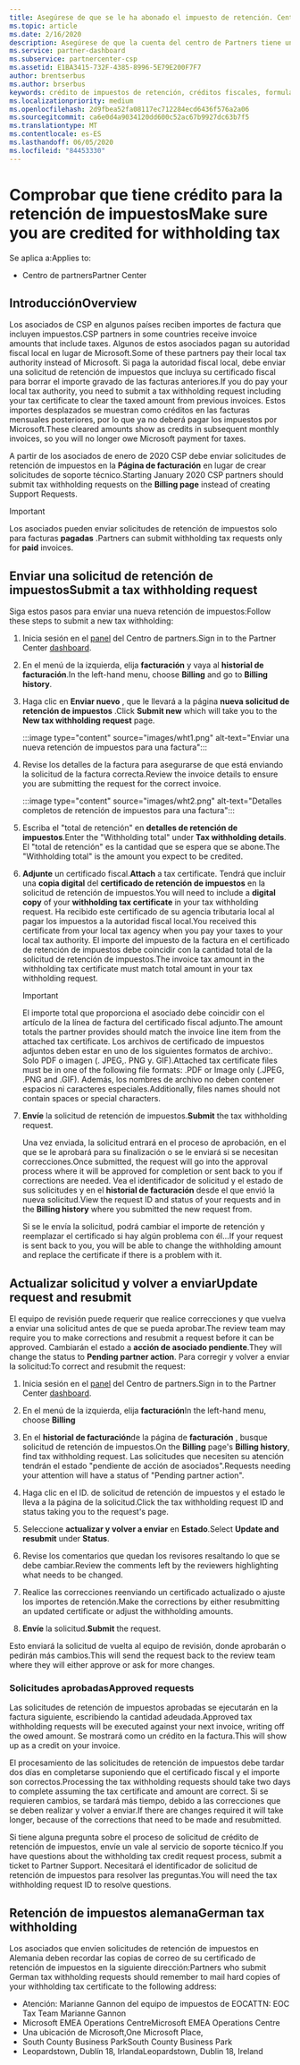 ```yaml
---
title: Asegúrese de que se le ha abonado el impuesto de retención. Centro de Partners
ms.topic: article
ms.date: 2/16/2020
description: Asegúrese de que la cuenta del centro de Partners tiene un crédito por retención de impuestos mediante la creación de una solicitud de retención de impuestos en el centro de Partners.
ms.service: partner-dashboard
ms.subservice: partnercenter-csp
ms.assetid: E1BA3415-732F-4385-8996-5E79E200F7F7
author: brentserbus
ms.author: brserbus
keywords: crédito de impuestos de retención, créditos fiscales, formulario de crédito fiscal alemán, certificados de impuestos
ms.localizationpriority: medium
ms.openlocfilehash: 2d9fbea52fa08117ec712284ecd6436f576a2a06
ms.sourcegitcommit: ca6e0d4a9034120dd600c52ac67b9927dc63b7f5
ms.translationtype: MT
ms.contentlocale: es-ES
ms.lasthandoff: 06/05/2020
ms.locfileid: "84453330"
---
```

# <a name="make-sure-you-are-credited-for-withholding-tax"></a><span data-ttu-id="9d70b-104">Comprobar que tiene crédito para la retención de impuestos</span><span class="sxs-lookup"><span data-stu-id="9d70b-104">Make sure you are credited for withholding tax</span></span>

<span data-ttu-id="9d70b-105">Se aplica a:</span><span class="sxs-lookup"><span data-stu-id="9d70b-105">Applies to:</span></span>

- <span data-ttu-id="9d70b-106">Centro de partners</span><span class="sxs-lookup"><span data-stu-id="9d70b-106">Partner Center</span></span>

## <a name="overview"></a><span data-ttu-id="9d70b-107">Introducción</span><span class="sxs-lookup"><span data-stu-id="9d70b-107">Overview</span></span>

<span data-ttu-id="9d70b-108">Los asociados de CSP en algunos países reciben importes de factura que incluyen impuestos.</span><span class="sxs-lookup"><span data-stu-id="9d70b-108">CSP partners in some countries receive invoice amounts that include taxes.</span></span> <span data-ttu-id="9d70b-109">Algunos de estos asociados pagan su autoridad fiscal local en lugar de Microsoft.</span><span class="sxs-lookup"><span data-stu-id="9d70b-109">Some of these partners pay their local tax authority instead of Microsoft.</span></span> <span data-ttu-id="9d70b-110">Si paga la autoridad fiscal local, debe enviar una solicitud de retención de impuestos que incluya su certificado fiscal para borrar el importe gravado de las facturas anteriores.</span><span class="sxs-lookup"><span data-stu-id="9d70b-110">If you do pay your local tax authority, you  need to submit a tax withholding request including your tax certificate to clear the taxed amount from previous invoices.</span></span> <span data-ttu-id="9d70b-111">Estos importes desplazados se muestran como créditos en las facturas mensuales posteriores, por lo que ya no deberá pagar los impuestos por Microsoft.</span><span class="sxs-lookup"><span data-stu-id="9d70b-111">These cleared amounts show as credits in subsequent monthly invoices, so you will no longer owe Microsoft payment for taxes.</span></span>

<span data-ttu-id="9d70b-112">A partir de los asociados de enero de 2020 CSP debe enviar solicitudes de retención de impuestos en la **Página de facturación** en lugar de crear solicitudes de soporte técnico.</span><span class="sxs-lookup"><span data-stu-id="9d70b-112">Starting January 2020 CSP partners should submit tax withholding requests on the **Billing page** instead of creating Support Requests.</span></span>

> [!IMPORTANT]
> <span data-ttu-id="9d70b-113">Los asociados pueden enviar solicitudes de retención de impuestos solo para facturas **pagadas** .</span><span class="sxs-lookup"><span data-stu-id="9d70b-113">Partners can submit withholding tax requests only for **paid** invoices.</span></span>

## <a name="submit-a-tax-withholding-request"></a><span data-ttu-id="9d70b-114">Enviar una solicitud de retención de impuestos</span><span class="sxs-lookup"><span data-stu-id="9d70b-114">Submit a tax withholding request</span></span>

<span data-ttu-id="9d70b-115">Siga estos pasos para enviar una nueva retención de impuestos:</span><span class="sxs-lookup"><span data-stu-id="9d70b-115">Follow these steps to submit a new tax withholding:</span></span>

1. <span data-ttu-id="9d70b-116">Inicia sesión en el [panel](https://partner.microsoft.com/dashboard/home) del Centro de partners.</span><span class="sxs-lookup"><span data-stu-id="9d70b-116">Sign in to the Partner Center [dashboard](https://partner.microsoft.com/dashboard/home).</span></span>

2. <span data-ttu-id="9d70b-117">En el menú de la izquierda, elija **facturación** y vaya al **historial de facturación**.</span><span class="sxs-lookup"><span data-stu-id="9d70b-117">In the left-hand menu, choose **Billing** and go to **Billing history**.</span></span>

3. <span data-ttu-id="9d70b-118">Haga clic en **Enviar nuevo** , que le llevará a la página **nueva solicitud de retención de impuestos** .</span><span class="sxs-lookup"><span data-stu-id="9d70b-118">Click **Submit new** which will take you to the **New tax withholding request** page.</span></span>

   :::image type="content" source="images/wht1.png" alt-text="Enviar una nueva retención de impuestos para una factura":::

4. <span data-ttu-id="9d70b-120">Revise los detalles de la factura para asegurarse de que está enviando la solicitud de la factura correcta.</span><span class="sxs-lookup"><span data-stu-id="9d70b-120">Review the invoice details to ensure you are submitting the request for the correct invoice.</span></span>

   :::image type="content" source="images/wht2.png" alt-text="Detalles completos de retención de impuestos para una factura":::

5. <span data-ttu-id="9d70b-122">Escriba el "total de retención" en **detalles de retención de impuestos**.</span><span class="sxs-lookup"><span data-stu-id="9d70b-122">Enter the "Withholding total" under **Tax withholding details**.</span></span> <span data-ttu-id="9d70b-123">El "total de retención" es la cantidad que se espera que se abone.</span><span class="sxs-lookup"><span data-stu-id="9d70b-123">The "Withholding total" is the amount you expect to be credited.</span></span>

6. <span data-ttu-id="9d70b-124">**Adjunte** un certificado fiscal.</span><span class="sxs-lookup"><span data-stu-id="9d70b-124">**Attach** a tax certificate.</span></span> <span data-ttu-id="9d70b-125">Tendrá que incluir una **copia digital** del **certificado de retención de impuestos** en la solicitud de retención de impuestos.</span><span class="sxs-lookup"><span data-stu-id="9d70b-125">You will need to include a **digital copy** of your **withholding tax certificate** in your tax withholding request.</span></span> <span data-ttu-id="9d70b-126">Ha recibido este certificado de su agencia tributaria local al pagar los impuestos a la autoridad fiscal local.</span><span class="sxs-lookup"><span data-stu-id="9d70b-126">You received this certificate from your local tax agency when you pay your taxes to your local tax authority.</span></span> <span data-ttu-id="9d70b-127">El importe del impuesto de la factura en el certificado de retención de impuestos debe coincidir con la cantidad total de la solicitud de retención de impuestos.</span><span class="sxs-lookup"><span data-stu-id="9d70b-127">The invoice tax amount in the withholding tax certificate must match total amount in your tax withholding request.</span></span>

   > [!IMPORTANT]
   > <span data-ttu-id="9d70b-128">El importe total que proporciona el asociado debe coincidir con el artículo de la línea de factura del certificado fiscal adjunto.</span><span class="sxs-lookup"><span data-stu-id="9d70b-128">The amount totals the partner provides should match the invoice line item from the attached tax certificate.</span></span> <span data-ttu-id="9d70b-129">Los archivos de certificado de impuestos adjuntos deben estar en uno de los siguientes formatos de archivo:. Solo PDF o imagen (. JPEG,. PNG y. GIF).</span><span class="sxs-lookup"><span data-stu-id="9d70b-129">Attached tax certificate files must be in one of the following file formats: .PDF or Image only (.JPEG, .PNG and .GIF).</span></span> <span data-ttu-id="9d70b-130">Además, los nombres de archivo no deben contener espacios ni caracteres especiales.</span><span class="sxs-lookup"><span data-stu-id="9d70b-130">Additionally, files names should not contain spaces or special characters.</span></span>

7. <span data-ttu-id="9d70b-131">**Envíe** la solicitud de retención de impuestos.</span><span class="sxs-lookup"><span data-stu-id="9d70b-131">**Submit** the tax withholding request.</span></span>

   <span data-ttu-id="9d70b-132">Una vez enviada, la solicitud entrará en el proceso de aprobación, en el que se le aprobará para su finalización o se le enviará si se necesitan correcciones.</span><span class="sxs-lookup"><span data-stu-id="9d70b-132">Once submitted, the request will go into the approval process where it will be approved for completion or sent back to you if corrections are needed.</span></span> <span data-ttu-id="9d70b-133">Vea el identificador de solicitud y el estado de sus solicitudes y en el **historial de facturación** desde el que envió la nueva solicitud.</span><span class="sxs-lookup"><span data-stu-id="9d70b-133">View the request ID and status of your requests and  in the **Billing history** where you submitted the new request from.</span></span>

   <span data-ttu-id="9d70b-134">Si se le envía la solicitud, podrá cambiar el importe de retención y reemplazar el certificado si hay algún problema con él...</span><span class="sxs-lookup"><span data-stu-id="9d70b-134">If your request is sent back to you, you will be able to change the withholding amount and replace the certificate if there is a problem with it.</span></span>

## <a name="update-request-and-resubmit"></a><span data-ttu-id="9d70b-135">Actualizar solicitud y volver a enviar</span><span class="sxs-lookup"><span data-stu-id="9d70b-135">Update request and resubmit</span></span>

<span data-ttu-id="9d70b-136">El equipo de revisión puede requerir que realice correcciones y que vuelva a enviar una solicitud antes de que se pueda aprobar.</span><span class="sxs-lookup"><span data-stu-id="9d70b-136">The review team may require you to make corrections and resubmit a request before it can be approved.</span></span> <span data-ttu-id="9d70b-137">Cambiarán el estado a **acción de asociado pendiente**.</span><span class="sxs-lookup"><span data-stu-id="9d70b-137">They will change the status to **Pending partner action**.</span></span> <span data-ttu-id="9d70b-138">Para corregir y volver a enviar la solicitud:</span><span class="sxs-lookup"><span data-stu-id="9d70b-138">To correct and resubmit the request:</span></span>

1. <span data-ttu-id="9d70b-139">Inicia sesión en el [panel](https://partner.microsoft.com/dashboard/home) del Centro de partners.</span><span class="sxs-lookup"><span data-stu-id="9d70b-139">Sign in to the Partner Center [dashboard](https://partner.microsoft.com/dashboard/home).</span></span>

2. <span data-ttu-id="9d70b-140">En el menú de la izquierda, elija **facturación**</span><span class="sxs-lookup"><span data-stu-id="9d70b-140">In the left-hand menu, choose **Billing**</span></span>

3. <span data-ttu-id="9d70b-141">En el **historial de facturación**de la página de **facturación** , busque solicitud de retención de impuestos.</span><span class="sxs-lookup"><span data-stu-id="9d70b-141">On the **Billing** page's **Billing history**, find tax withholding request.</span></span> <span data-ttu-id="9d70b-142">Las solicitudes que necesiten su atención tendrán el estado "pendiente de acción de asociados".</span><span class="sxs-lookup"><span data-stu-id="9d70b-142">Requests needing your attention will have a status of "Pending partner action".</span></span>

4. <span data-ttu-id="9d70b-143">Haga clic en el ID. de solicitud de retención de impuestos y el estado le lleva a la página de la solicitud.</span><span class="sxs-lookup"><span data-stu-id="9d70b-143">Click the tax withholding request ID and status taking you to the request's page.</span></span>

5. <span data-ttu-id="9d70b-144">Seleccione **actualizar y volver a enviar** en **Estado**.</span><span class="sxs-lookup"><span data-stu-id="9d70b-144">Select **Update and resubmit** under **Status**.</span></span>

6. <span data-ttu-id="9d70b-145">Revise los comentarios que quedan los revisores resaltando lo que se debe cambiar.</span><span class="sxs-lookup"><span data-stu-id="9d70b-145">Review the comments left by the reviewers highlighting what needs to be changed.</span></span>

7. <span data-ttu-id="9d70b-146">Realice las correcciones reenviando un certificado actualizado o ajuste los importes de retención.</span><span class="sxs-lookup"><span data-stu-id="9d70b-146">Make the corrections by either resubmitting an updated certificate or adjust the withholding amounts.</span></span>

8. <span data-ttu-id="9d70b-147">**Envíe** la solicitud.</span><span class="sxs-lookup"><span data-stu-id="9d70b-147">**Submit** the request.</span></span>

<span data-ttu-id="9d70b-148">Esto enviará la solicitud de vuelta al equipo de revisión, donde aprobarán o pedirán más cambios.</span><span class="sxs-lookup"><span data-stu-id="9d70b-148">This will send the request back to the review team where they will either approve or ask for more changes.</span></span>

### <a name="approved-requests"></a><span data-ttu-id="9d70b-149">Solicitudes aprobadas</span><span class="sxs-lookup"><span data-stu-id="9d70b-149">Approved requests</span></span>

<span data-ttu-id="9d70b-150">Las solicitudes de retención de impuestos aprobadas se ejecutarán en la factura siguiente, escribiendo la cantidad adeudada.</span><span class="sxs-lookup"><span data-stu-id="9d70b-150">Approved tax withholding requests will be executed against your next invoice, writing off the owed amount.</span></span> <span data-ttu-id="9d70b-151">Se mostrará como un crédito en la factura.</span><span class="sxs-lookup"><span data-stu-id="9d70b-151">This will show up as a credit on your invoice.</span></span>

<span data-ttu-id="9d70b-152">El procesamiento de las solicitudes de retención de impuestos debe tardar dos días en completarse suponiendo que el certificado fiscal y el importe son correctos.</span><span class="sxs-lookup"><span data-stu-id="9d70b-152">Processing the tax withholding requests should take two days to complete assuming the tax certificate and amount are correct.</span></span> <span data-ttu-id="9d70b-153">Si se requieren cambios, se tardará más tiempo, debido a las correcciones que se deben realizar y volver a enviar.</span><span class="sxs-lookup"><span data-stu-id="9d70b-153">If there are changes required it will take longer, because of the corrections that need to be made and resubmitted.</span></span>

<span data-ttu-id="9d70b-154">Si tiene alguna pregunta sobre el proceso de solicitud de crédito de retención de impuestos, envíe un vale al servicio de soporte técnico.</span><span class="sxs-lookup"><span data-stu-id="9d70b-154">If you have questions about the withholding tax credit request process, submit a ticket to Partner Support.</span></span> <span data-ttu-id="9d70b-155">Necesitará el identificador de solicitud de retención de impuestos para resolver las preguntas.</span><span class="sxs-lookup"><span data-stu-id="9d70b-155">You will need the tax withholding request ID to resolve questions.</span></span>

## <a name="german-tax-withholding"></a><span data-ttu-id="9d70b-156">Retención de impuestos alemana</span><span class="sxs-lookup"><span data-stu-id="9d70b-156">German tax withholding</span></span>

<span data-ttu-id="9d70b-157">Los asociados que envíen solicitudes de retención de impuestos en Alemania deben recordar las copias de correo de su certificado de retención de impuestos en la siguiente dirección:</span><span class="sxs-lookup"><span data-stu-id="9d70b-157">Partners who submit German tax withholding requests should remember to mail hard copies of your withholding tax certificate to the following address:</span></span>

- <span data-ttu-id="9d70b-158">Atención: Marianne Gannon del equipo de impuestos de EOC</span><span class="sxs-lookup"><span data-stu-id="9d70b-158">ATTN: EOC Tax Team Marianne Gannon</span></span>
- <span data-ttu-id="9d70b-159">Microsoft EMEA Operations Centre</span><span class="sxs-lookup"><span data-stu-id="9d70b-159">Microsoft EMEA Operations Centre</span></span>
- <span data-ttu-id="9d70b-160">Una ubicación de Microsoft,</span><span class="sxs-lookup"><span data-stu-id="9d70b-160">One Microsoft Place,</span></span>
- <span data-ttu-id="9d70b-161">South County Business Park</span><span class="sxs-lookup"><span data-stu-id="9d70b-161">South County Business Park</span></span>
- <span data-ttu-id="9d70b-162">Leopardstown, Dublín 18, Irlanda</span><span class="sxs-lookup"><span data-stu-id="9d70b-162">Leopardstown, Dublin 18, Ireland</span></span>
